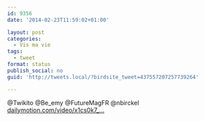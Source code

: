 ```yaml
---
id: 9356
date: '2014-02-23T11:59:02+01:00'

layout: post
categories:
  - Vis ma vie
tags:
  - tweet
format: status
publish_social: no
guid: 'http://tweets.local/?birdsite_tweet=437557207257739264'

---
```


@Twikito @Be\_emy @FutureMagFR @nbirckel [dailymotion.com/video/x1cs0k7\_…](http://www.dailymotion.com/video/x1cs0k7_le-tatouage-electronique-le-beton-intelligent-et-le-lightcatcher-futuremag-4_tech#from=embediframe)